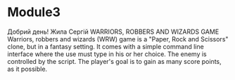 # Module3
Добрий день! Жила Сергій
WARRIORS, ROBBERS AND WIZARDS GAME
Warriors, robbers and wizards (WRW) game is a "Paper, Rock and Scissors" clone, but in a fantasy setting. 
It comes with a simple command line interface where the use must type in his or her choice. 
The enemy is controlled by the script. The player's goal is to gain as many score points, as it possible.
